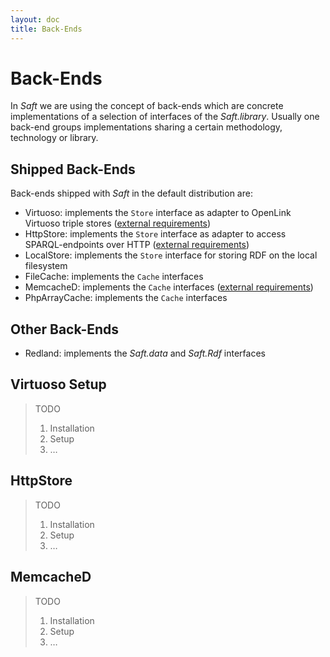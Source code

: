 ```yaml
---
layout: doc
title: Back-Ends
---
```


# Back-Ends

In _Saft_ we are using the concept of back-ends which are concrete implementations of a selection of interfaces of the _Saft.library_. Usually one back-end groups implementations sharing a certain methodology, technology or library.

## Shipped Back-Ends

Back-ends shipped with _Saft_ in the default distribution are:

- Virtuoso: implements the `Store` interface as adapter to OpenLink Virtuoso triple stores ([external requirements](#virtuoso-setup))
- HttpStore: implements the `Store` interface as adapter to access SPARQL-endpoints over HTTP ([external requirements](#httpstore))
- LocalStore: implements the `Store` interface for storing RDF on the local filesystem
- FileCache: implements the `Cache` interfaces
- MemcacheD: implements the `Cache` interfaces ([external requirements](#memcached))
- PhpArrayCache: implements the `Cache` interfaces

## Other Back-Ends

- Redland: implements the _Saft.data_ and _Saft.Rdf_ interfaces

## Virtuoso Setup

> TODO
>
> 1. Installation
> 2. Setup
> 3. …

## HttpStore

> TODO
>
> 1. Installation
> 2. Setup
> 3. …

## MemcacheD

> TODO
>
> 1. Installation
> 2. Setup
> 3. …
